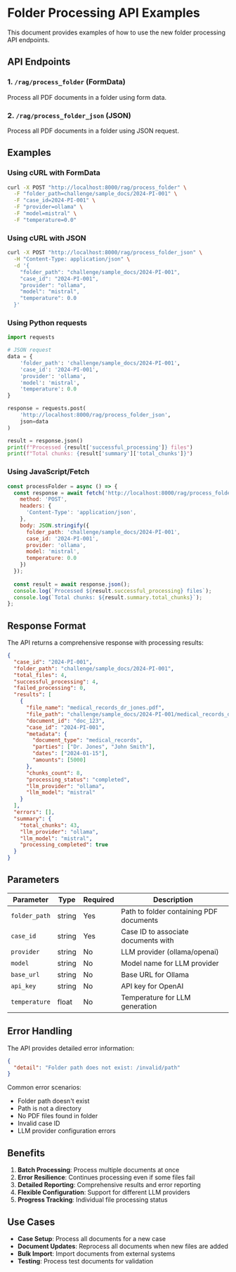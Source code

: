 # Folder Processing API Examples

This document provides examples of how to use the new folder processing API endpoints.

## API Endpoints

### 1. `/rag/process_folder` (FormData)
Process all PDF documents in a folder using form data.

### 2. `/rag/process_folder_json` (JSON)
Process all PDF documents in a folder using JSON request.

## Examples

### Using cURL with FormData

```bash
curl -X POST "http://localhost:8000/rag/process_folder" \
  -F "folder_path=challenge/sample_docs/2024-PI-001" \
  -F "case_id=2024-PI-001" \
  -F "provider=ollama" \
  -F "model=mistral" \
  -F "temperature=0.0"
```

### Using cURL with JSON

```bash
curl -X POST "http://localhost:8000/rag/process_folder_json" \
  -H "Content-Type: application/json" \
  -d '{
    "folder_path": "challenge/sample_docs/2024-PI-001",
    "case_id": "2024-PI-001",
    "provider": "ollama",
    "model": "mistral",
    "temperature": 0.0
  }'
```

### Using Python requests

```python
import requests

# JSON request
data = {
    'folder_path': 'challenge/sample_docs/2024-PI-001',
    'case_id': '2024-PI-001',
    'provider': 'ollama',
    'model': 'mistral',
    'temperature': 0.0
}

response = requests.post(
    'http://localhost:8000/rag/process_folder_json',
    json=data
)

result = response.json()
print(f"Processed {result['successful_processing']} files")
print(f"Total chunks: {result['summary']['total_chunks']}")
```

### Using JavaScript/Fetch

```javascript
const processFolder = async () => {
  const response = await fetch('http://localhost:8000/rag/process_folder_json', {
    method: 'POST',
    headers: {
      'Content-Type': 'application/json',
    },
    body: JSON.stringify({
      folder_path: 'challenge/sample_docs/2024-PI-001',
      case_id: '2024-PI-001',
      provider: 'ollama',
      model: 'mistral',
      temperature: 0.0
    })
  });
  
  const result = await response.json();
  console.log(`Processed ${result.successful_processing} files`);
  console.log(`Total chunks: ${result.summary.total_chunks}`);
};
```

## Response Format

The API returns a comprehensive response with processing results:

```json
{
  "case_id": "2024-PI-001",
  "folder_path": "challenge/sample_docs/2024-PI-001",
  "total_files": 4,
  "successful_processing": 4,
  "failed_processing": 0,
  "results": [
    {
      "file_name": "medical_records_dr_jones.pdf",
      "file_path": "challenge/sample_docs/2024-PI-001/medical_records_dr_jones.pdf",
      "document_id": "doc_123",
      "case_id": "2024-PI-001",
      "metadata": {
        "document_type": "medical_records",
        "parties": ["Dr. Jones", "John Smith"],
        "dates": ["2024-01-15"],
        "amounts": [5000]
      },
      "chunks_count": 8,
      "processing_status": "completed",
      "llm_provider": "ollama",
      "llm_model": "mistral"
    }
  ],
  "errors": [],
  "summary": {
    "total_chunks": 43,
    "llm_provider": "ollama",
    "llm_model": "mistral",
    "processing_completed": true
  }
}
```

## Parameters

| Parameter | Type | Required | Description |
|-----------|------|----------|-------------|
| `folder_path` | string | Yes | Path to folder containing PDF documents |
| `case_id` | string | Yes | Case ID to associate documents with |
| `provider` | string | No | LLM provider (ollama/openai) |
| `model` | string | No | Model name for LLM provider |
| `base_url` | string | No | Base URL for Ollama |
| `api_key` | string | No | API key for OpenAI |
| `temperature` | float | No | Temperature for LLM generation |

## Error Handling

The API provides detailed error information:

```json
{
  "detail": "Folder path does not exist: /invalid/path"
}
```

Common error scenarios:
- Folder path doesn't exist
- Path is not a directory
- No PDF files found in folder
- Invalid case ID
- LLM provider configuration errors

## Benefits

1. **Batch Processing**: Process multiple documents at once
2. **Error Resilience**: Continues processing even if some files fail
3. **Detailed Reporting**: Comprehensive results and error reporting
4. **Flexible Configuration**: Support for different LLM providers
5. **Progress Tracking**: Individual file processing status

## Use Cases

- **Case Setup**: Process all documents for a new case
- **Document Updates**: Reprocess all documents when new files are added
- **Bulk Import**: Import documents from external systems
- **Testing**: Process test documents for validation 